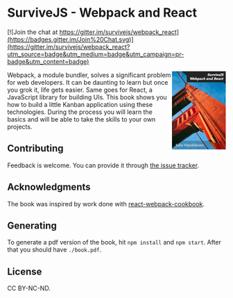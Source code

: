 # SurviveJS - Webpack and React

[![Join the chat at https://gitter.im/survivejs/webpack_react](https://badges.gitter.im/Join%20Chat.svg)](https://gitter.im/survivejs/webpack_react?utm_source=badge&utm_medium=badge&utm_campaign=pr-badge&utm_content=badge)

<img align="right" width="124" height="180" src="manuscript/images/title_page_small.jpg">

Webpack, a module bundler, solves a significant problem for web developers. It can be daunting to learn but once you grok it, life gets easier. Same goes for React, a JavaScript library for building UIs. This book shows you how to build a little Kanban application using these technologies. During the process you will learn the basics and will be able to take the skills to your own projects.

## Contributing

Feedback is welcome. You can provide it through [the issue tracker](https://github.com/survivejs/webpack_react/issues).

## Acknowledgments

The book was inspired by work done with [react-webpack-cookbook](https://github.com/christianalfoni/react-webpack-cookbook).

## Generating

To generate a pdf version of the book, hit `npm install` and `npm start`. After that you should have `./book.pdf`.

## License

CC BY-NC-ND.
